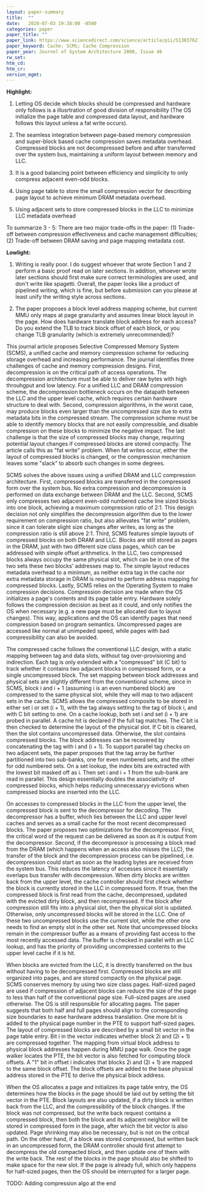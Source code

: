 ```yaml
---
layout: paper-summary
title:  ""
date:   2020-07-03 19:38:00 -0500
categories: paper
paper_title: ""
paper_link: https://www.sciencedirect.com/science/article/pii/S1383762100000308
paper_keyword: Cache; SCMS; Cache Compression
paper_year: Journel of System Architecture 2000, Issue 46
rw_set:
htm_cd:
htm_cr:
version_mgmt:
---
```


**Highlight:**

1. Letting OS decide which blocks should be compressed and hardware only follows is a illusrtration of good division of 
   responsibility (The OS initialize the page table and compressed data layout, and hardware follows this layout unless
   a fat write occurs).

2. The seamless integration between page-based memory compression and super-block based cache compression saves metadata
   overhead. Compressed blocks are not decompressed before and after transferred over the system bus, maintaining a uniform
   layout between memory and LLC.
   
3. It is a good balancing point between efficiency and simplicity to only compress adjacent even-odd blocks.

4. Using page table to store the small compression vector for describing page layout to achieve minimum DRAM metadata overhead.

5. Using adjacent sets to store compressed blocks in the LLC to minimize LLC metadata overhead

To summarize 3 - 5: There are two major trade-offs in the paper: (1) Trade-off between compression effectiveness and cache 
management difficulties; (2) Trade-off between DRAM saving and page mapping metadata cost.

**Lowlight:**

1. Writing is really poor. I do suggest whoever that wrote Section 1 and 2 perform a basic proof read on later sections.
   In addition, whoever wrote later sections should first make sure correct terminologies are used, and don't write like
   spagetti. 
   Overall, the paper looks like a product of pipelined writing, which is fine, but before submission can you please
   at least unify the writing style across sections.

2. The paper proposes a block level address mapping scheme, but current MMU only maps at page granularity and assumes
   linear block layout in the page. How does hardware translate block address for each access? Do you extend the TLB to
   track block offset of each block, or you change TLB granularity (which is extremely unrecommended)?

This journal article proposes Selective Compressed Memory System (SCMS), a unified cache and memory compression scheme
for reducing storage overhead and increasing performance.
The journal identifies three challenges of cache and memory compression designs. First, decompression is on the critical
path of access operations. The decompression architecture must be able to deliver raw bytes with high throuhgput and low
latency. For a unified LLC and DRAM compression scheme, the decompression bottleneck occurs on the datapath between the
LLC and the upper level cache, which requires certain hardware structure to deal with.
Second, compression algorithms, in the worst case, may produce blocks even larger than the uncompressed size due to extra
metadata bits in the compressed stream. The compression scheme must be able to identify memory blocks that are not easily
compressible, and disable compression on these blocks to minimize the negative impact. 
The last challenge is that the size of compressed blocks may change, requiring potential layout changes if compressed blocks
are stored compactly. The article calls this as "fat write" problem. When fat writes occur, either the layout of compressed 
blocks is changed, or the compression mechanism leaves some "slack" to absorb such changes in some degrees.

SCMS solves the above issues using a unified DRAM and LLC compression architecture. First, compressed blocks are transferred
in the compressed form over the system bus. No extra compression and decompression is performed on data exchange between
DRAM and the LLC. Second, SCMS only compresses two adjacent even-odd numbered cache line sized blocks into one block,
achieving a maximum compression ratio of 2:1. This design decision not only simplifies the decompression algorithm due
to the lower requirement on compression ratio, but also allievates "fat write" problem, since it can tolerate slight
size changes after writes, as long as the compression ratio is still above 2:1. Third, SCMS features simple layouts of 
compressed blocks on both DRAM and LLC. Blocks are still stored as pages in the DRAM, just with two different size class
pages, which can be addressed with simple offset arithmetics. In the LLC, two compressed blocks always occupy the same 
physical slot, which can be in one of the two sets these two blocks' addresses map to. The simple layout reduces metadata
overhead to a minimum, as neither extra tag in the cache nor extra metadata storage in DRAM is required to perform
address mapping for compressed blocks. 
Lastly, SCMS relies on the Operating System to make compression decisions. Compression decision are made when the 
OS initializes a page's contents and its page table entry. Hardware solely follows the compression decision as best
as it could, and only notifies the OS when necessary (e.g. a new page must be allocated due to layout changes).
This way, applications and the OS can identify pages that need compression based on program semantics. Uncompressed 
pages are accessed like normal at unimpeded speed, while pages with bad compressibility can also be avoided.

The compressed cache follows the conventional LLC design, with a static mapping between tag and data slots, without
tag over-provisioning and indirection. Each tag is only extended with a "compressed" bit (C bit) to track whether it
contains two adjacent blocks in compressed form, or a single uncompressed block. 
The set mapping between block addresses and physical sets are slightly different from the conventional scheme, since
in SCMS, block i and i + 1 (assuming i is an even numbered block) are compressed to the same physical slot, while they 
will map to two adjacent sets in the cache. 
SCMS allows the compressed composite to be stored in either set i or set (i + 1), with the tag always setting to the 
tag of block i, and with C bit setting to one. 
On a cache lookup, both set i and set (i + 1) are probed in parallel. A cache hit is declared if the full tag matches. 
The C bit is then checked to determine the layout of the physical slot. If C bit is cleared, then the slot contains 
uncompressed data. Otherwise, the slot contains compressed blocks. The block addresses can be recovered by concatenating
the tag with i and (i + 1). To support parallel tag checks on two adjacent sets, the paper proposes that the tag array be
further partitioned into two sub-banks, one for even numbered sets, and the other for odd numbered sets.
On a set lookup, the index bits are extracted with the lowest bit masked off as i. Then set i and i + 1 from the sub-bank
are read in parallel. This design essentially doubles the associativity of compressed blocks, which helps reducing 
unnecessaryy evictions when compressed blocks are inserted into the LLC.

On accesses to compressed blocks in the LLC from the upper level, the compressed block is sent to the decompressor 
for decoding. The decompressor has a buffer, which lies between the LLC and upper level caches and serves as a small
cache for the most recent decompressed blocks. The paper proposes two optimizations for the decompressor. First, 
the critical word of the request can be delivered as soon as it is output from the decompressor. Second, if the decompressor
is processing a block read from the DRAM (which happens when an access also misses the LLC), the transfer of the block
and the decompression process can be pipelined, i.e. decompression could start as soon as the leading bytes are received
from the system bus. This reduces the latency of accesses since it essentally overlaps bus transfer with decompression.
When dirty blocks are written back from the upper level, the cache controller should first check whether the block
is currently stored in the LLC in compressed form. If true, then the compressed block is first read from the cache,
decompressed, updated with the evicted dirty block, and then recompressed. If the block after compression still fits into
a physical slot, then the physical slot is updated. Otherwise, only uncompressed blocks will be stored in the LLC. One
of these two uncompressed blocks use the current slot, while the other one needs to find an empty slot in the other set.
Note that uncompressed blocks remain in the compressor buffer as a means of providing fast access to the most recently
accessed data. The buffer is checked in parallel with an LLC lookup, and has the priority of providing uncompressed 
contents to the upper level cache if it is hit.

When blocks are evicted from the LLC, it is directly transferred on the bus without having to be decompressed first.
Compressed blocks are still organized into pages, and are stored compactly on the physical page. SCMS conserves memory 
by using two size class pages. Half-sized paged are used if compression of adjacent blocks can reduce the size of the 
page to less than half of the conventional page size. Full-sized pages are used otherwise. The OS is still responsible
for allocating pages. The paper suggests that both half and full pages should align to the corresponding size boundaries
to ease hardware address translation. One more bit is added to the physical page number in the PTE to support half-sized pages.
The layout of compressed blocks are described by a small bit vector in the page table entry. Bit i in the vector 
indicates whether block 2i and (2i + 1) are compressed together. 
The mapping from virtual block address to physical block addresses happen during MMU page walk. Once the page walker
locates the PTE, the bit vector is also fetched for computing block offsets. A "1" bit in offset i indicates that
blocks 2i and (2i + 1) are mapped to the same block offset. The block offsets are added to the base physical address 
stored in the PTE to derive the physical block address.

When the OS allocates a page and initializes its page table entry, the OS determines how the blocks in the page should 
be laid out by setting the bit vector in the PTE. 
Block layouts are also updated, if a dirty block is written back from the LLC, and the compressibility of the block changes. 
If the block was not compressed, but the write back request contains a compressed block, then both the block and its adjacent 
neighbor will be stored in compressed form in the page, after which the bit vector is also updated. Page shrinking may
also be necessary, but is not on the critical path. On the other hand, if a block was stored compressed, but written back
in an uncompressed form, the DRAM controller should first attempt to decompress the old compacted block, and then update 
one of them with the write back. The rest of the blocks in the page should also be shifted to make space for the new slot.
If the page is already full, which only happens for half-sized pages, then the OS should be interrupted for a larger page.

TODO: Adding compression algo at the end